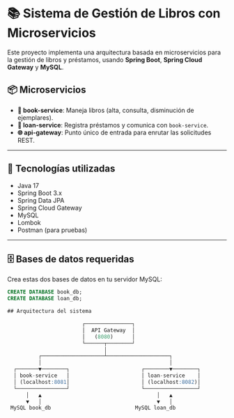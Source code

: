 # 📚 Sistema de Gestión de Libros con Microservicios

Este proyecto implementa una arquitectura basada en microservicios para la gestión de libros y préstamos, usando **Spring Boot**, **Spring Cloud Gateway** y **MySQL**.

## 📦 Microservicios

- **📘 book-service**: Maneja libros (alta, consulta, disminución de ejemplares).
- **📄 loan-service**: Registra préstamos y comunica con `book-service`.
- **🌐 api-gateway**: Punto único de entrada para enrutar las solicitudes REST.

---

## 🔧 Tecnologías utilizadas

- Java 17
- Spring Boot 3.x
- Spring Data JPA
- Spring Cloud Gateway
- MySQL
- Lombok
- Postman (para pruebas)

---

## 🗄️ Bases de datos requeridas

Crea estas dos bases de datos en tu servidor MySQL:

```sql
CREATE DATABASE book_db;
CREATE DATABASE loan_db;

## Arquitectura del sistema

                        ┌───────────────┐
                        │  API Gateway  │
                        │   (8080)      │
                        └──────┬────────┘
                               │
          ┌────────────────────┴────────────────────┐
          │                                         │
  ┌───────▼────────┐                       ┌────────▼────────┐
  │ book-service   │                       │ loan-service    │
  │ (localhost:8081│                       │ (localhost:8082)│
  └────────────────┘                       └─────────────────┘
      │   ▲                                     │   ▲
      ▼   │                                     ▼   │
 MySQL book_db                           MySQL loan_db
